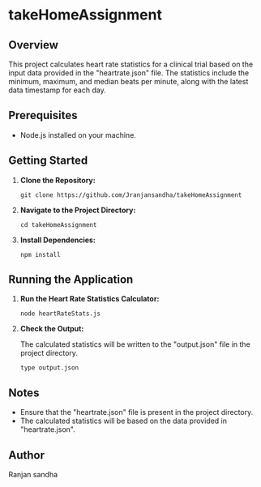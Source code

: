# takeHomeAssignment

## Overview

This project calculates heart rate statistics for a clinical trial based on the input data provided in the "heartrate.json" file. The statistics include the minimum, maximum, and median beats per minute, along with the latest data timestamp for each day.

## Prerequisites

- Node.js installed on your machine.

## Getting Started

1. **Clone the Repository:**

    ```shell
    git clone https://github.com/Jranjansandha/takeHomeAssignment
    ```

2. **Navigate to the Project Directory:**

    ```shell
    cd takeHomeAssignment
    ```

3. **Install Dependencies:**

    ```shell
    npm install
    ```

## Running the Application

1. **Run the Heart Rate Statistics Calculator:**

    ```shell
    node heartRateStats.js
    ```

2. **Check the Output:**

    The calculated statistics will be written to the "output.json" file in the project directory.

    ```shell
    type output.json
    ```

## Notes

- Ensure that the "heartrate.json" file is present in the project directory.
- The calculated statistics will be based on the data provided in "heartrate.json".

## Author

Ranjan sandha


